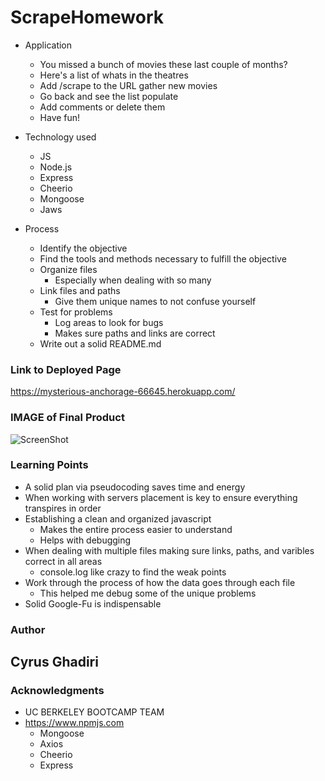 # ScrapeHomework
* Application
    - You missed a bunch of movies these last couple of months?
    - Here's a list of whats in the theatres
    - Add /scrape to the URL gather new movies
    - Go back and see the list populate
    - Add comments or delete them
    - Have fun!

* Technology used
    - JS
    - Node.js
    - Express
    - Cheerio
    - Mongoose
    - Jaws

* Process
    - Identify the objective
    - Find the tools and methods necessary to fulfill the objective
    - Organize files
        - Especially when dealing with so many 
    - Link files and paths
        - Give them unique names to not confuse yourself
    - Test for problems
        - Log areas to look for bugs
        - Makes sure paths and links are correct
    - Write out a solid README.md


### Link to Deployed Page

https://mysterious-anchorage-66645.herokuapp.com/

### IMAGE of Final Product

![ScreenShot](/public/scraper)

### Learning Points
* A solid plan via pseudocoding saves time and energy
* When working with servers placement is key to ensure everything transpires in order
* Establishing a clean and organized javascript 
    - Makes the entire process easier to understand
    - Helps with debugging
* When dealing with multiple files making sure links, paths, and varibles correct in all areas
    - console.log like crazy to find the weak points
* Work through the process of how the data goes through each file
    - This helped me debug some of the unique problems
* Solid Google-Fu is indispensable

### Author

## Cyrus Ghadiri

### Acknowledgments

* UC BERKELEY BOOTCAMP TEAM
* https://www.npmjs.com
    - Mongoose
    - Axios
    - Cheerio
    - Express
